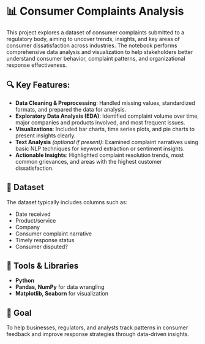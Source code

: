 
# 📊 Consumer Complaints Analysis

This project explores a dataset of consumer complaints submitted to a regulatory body, aiming to uncover trends, insights, and key areas of consumer dissatisfaction across industries. The notebook performs comprehensive data analysis and visualization to help stakeholders better understand consumer behavior, complaint patterns, and organizational response effectiveness.

## 🔍 Key Features:
- **Data Cleaning & Preprocessing**: Handled missing values, standardized formats, and prepared the data for analysis.
- **Exploratory Data Analysis (EDA)**: Identified complaint volume over time, major companies and products involved, and most frequent issues.
- **Visualizations**: Included bar charts, time series plots, and pie charts to present insights clearly.
- **Text Analysis** *(optional if present)*: Examined complaint narratives using basic NLP techniques for keyword extraction or sentiment insights.
- **Actionable Insights**: Highlighted complaint resolution trends, most common grievances, and areas with the highest customer dissatisfaction.

## 📁 Dataset
The dataset typically includes columns such as:
- Date received  
- Product/service  
- Company  
- Consumer complaint narrative  
- Timely response status  
- Consumer disputed?  

## 🧰 Tools & Libraries
- **Python**  
- **Pandas, NumPy** for data wrangling  
- **Matplotlib, Seaborn** for visualization  

## 🎯 Goal
To help businesses, regulators, and analysts track patterns in consumer feedback and improve response strategies through data-driven insights.
